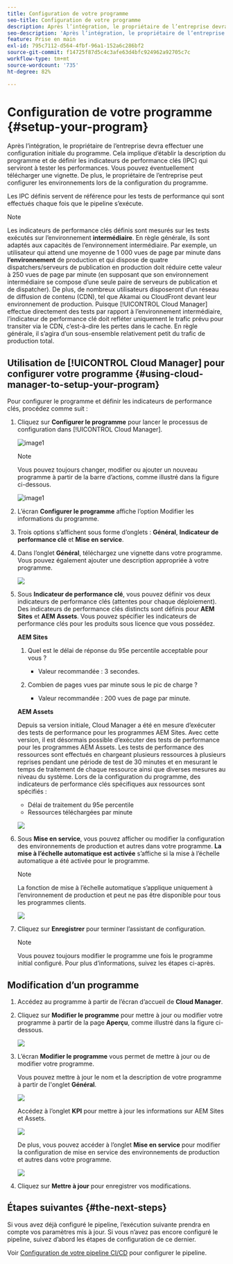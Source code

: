 ```yaml
---
title: Configuration de votre programme
seo-title: Configuration de votre programme
description: Après l’intégration, le propriétaire de l’entreprise devra effectuer une configuration initiale du programme.
seo-description: 'Après l’intégration, le propriétaire de l’entreprise devra effectuer une configuration initiale d’Adobe AEM Cloud Manager. Il devra notamment établir la description du programme et définir les indicateurs de performance clés qui serviront à tester les performances. '
feature: Prise en main
exl-id: 795c7112-d564-4fbf-96a1-152a6c286bf2
source-git-commit: f14725f87d5c4c3afe63d4bfc924962a92705c7c
workflow-type: tm+mt
source-wordcount: '735'
ht-degree: 82%

---
```


# Configuration de votre programme {#setup-your-program}

Après l’intégration, le propriétaire de l’entreprise devra effectuer une configuration initiale du programme. Cela implique d’établir la description du programme et de définir les indicateurs de performance clés (IPC) qui serviront à tester les performances. Vous pouvez éventuellement télécharger une vignette. De plus, le propriétaire de l’entreprise peut configurer les environnements lors de la configuration du programme.

Les IPC définis servent de référence pour les tests de performance qui sont effectués chaque fois que le pipeline s’exécute.

>[!NOTE]
>Les indicateurs de performance clés définis sont mesurés sur les tests exécutés sur l’environnement **intermédiaire**. En règle générale, ils sont adaptés aux capacités de l’environnement intermédiaire.
>Par exemple, un utilisateur qui attend une moyenne de 1 000 vues de page par minute dans **l’environnement** de production et qui dispose de quatre dispatchers/serveurs de publication en production doit réduire cette valeur à 250 vues de page par minute (en supposant que son environnement intermédiaire se compose d’une seule paire de serveurs de publication et de dispatcher).
>De plus, de nombreux utilisateurs disposeront d’un réseau de diffusion de contenu (CDN), tel que Akamai ou CloudFront devant leur environnement de production. Puisque [!UICONTROL Cloud Manager] effectue directement des tests par rapport à l’environnement intermédiaire, l’indicateur de performance clé doit refléter uniquement le trafic prévu pour transiter via le CDN, c’est-à-dire les pertes dans le cache. En règle générale, il s’agira d’un sous-ensemble relativement petit du trafic de production total.

## Utilisation de [!UICONTROL Cloud Manager] pour configurer votre programme {#using-cloud-manager-to-setup-your-program}

Pour configurer le programme et définir les indicateurs de performance clés, procédez comme suit :

1. Cliquez sur **Configurer le programme** pour lancer le processus de configuration dans [!UICONTROL Cloud Manager].

   ![image1](assets/set-up-program/setup1.png)

   >[!NOTE]
   > Vous pouvez toujours changer, modifier ou ajouter un nouveau programme à partir de la barre d’actions, comme illustré dans la figure ci-dessous.

   ![image1](assets/set-up-program/setup2.png)


1. L’écran **Configurer le programme** affiche l’option Modifier les informations du programme.

1. Trois options s’affichent sous forme d’onglets : **Général**, **Indicateur de performance clé** et **Mise en service**.

1. Dans l’onglet **Général**, téléchargez une vignette dans votre programme. Vous pouvez également ajouter une description appropriée à votre programme.

   ![](assets/Setup_Program-General.png)

1. Sous **Indicateur de performance clé**, vous pouvez définir vos deux indicateurs de performance clés (attentes pour chaque déploiement). Des indicateurs de performance clés distincts sont définis pour **AEM Sites** et **AEM Assets**. Vous pouvez spécifier les indicateurs de performance clés pour les produits sous licence que vous possédez.

   **AEM Sites**

   1. Quel est le délai de réponse du 95e percentile acceptable pour vous ?

      * Valeur recommandée : 3 secondes.
   1. Combien de pages vues par minute sous le pic de charge ?

      * Valeur recommandée : 200 vues de page par minute.

   **AEM Assets**

   Depuis sa version initiale, Cloud Manager a été en mesure d’exécuter des tests de performance pour les programmes AEM Sites. Avec cette version, il est désormais possible d’exécuter des tests de performance pour les programmes AEM Assets. Les tests de performance des ressources sont effectués en chargeant plusieurs ressources à plusieurs reprises pendant une période de test de 30 minutes et en mesurant le temps de traitement de chaque ressource ainsi que diverses mesures au niveau du système.
Lors de la configuration du programme, des indicateurs de performance clés spécifiques aux ressources sont spécifiés :

   * Délai de traitement du 95e percentile
   * Ressources téléchargées par minute

   ![](assets/Setup_Program-KPIs.png)

1. Sous **Mise en service**, vous pouvez afficher ou modifier la configuration des environnements de production et autres dans votre programme. **La mise à l’échelle automatique est activée** s’affiche si la mise à l’échelle automatique a été activée pour le programme.

   >[!NOTE]
   >La fonction de mise à l’échelle automatique s’applique uniquement à l’environnement de production et peut ne pas être disponible pour tous les programmes clients.

   ![](assets/Setup_Program-Provisioning.png)

1. Cliquez sur **Enregistrer** pour terminer l’assistant de configuration.

   >[!NOTE]
   >Vous pouvez toujours modifier le programme une fois le programme initial configuré. Pour plus d’informations, suivez les étapes ci-après.

## Modification d’un programme

1. Accédez au programme à partir de l’écran d’accueil de **Cloud Manager**.

1. Cliquez sur **Modifier le programme** pour mettre à jour ou modifier votre programme à partir de la page **Aperçu**, comme illustré dans la figure ci-dessous.

   ![](assets/set-up-program/edit-program1.png)

1. L’écran **Modifier le programme** vous permet de mettre à jour ou de modifier votre programme.

   Vous pouvez mettre à jour le nom et la description de votre programme à partir de l&#39;onglet **Général**.

   ![](assets/set-up-program/edit-program-general.png)

   Accédez à l’onglet **KPI** pour mettre à jour les informations sur AEM Sites et Assets.

   ![](assets/set-up-program/edit-program-kpi.png)

   De plus, vous pouvez accéder à l’onglet **Mise en service** pour modifier la configuration de mise en service des environnements de production et autres dans votre programme.

   ![](assets/set-up-program/edit-program-provision.png)

1. Cliquez sur **Mettre à jour** pour enregistrer vos modifications.

## Étapes suivantes {#the-next-steps}

Si vous avez déjà configuré le pipeline, l’exécution suivante prendra en compte vos paramètres mis à jour. Si vous n’avez pas encore configuré le pipeline, suivez d’abord les étapes de configuration de ce dernier.

Voir [Configuration de votre pipeline CI/CD](https://helpx.adobe.com/fr/experience-manager/cloud-manager/using/configuring-pipeline.html) pour configurer le pipeline.
